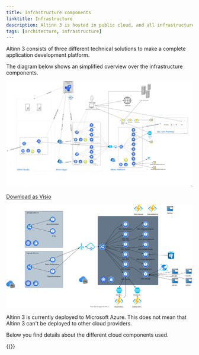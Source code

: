 ```yaml
---
title: Infrastructure components
linktitle: Infrastructure
description: Altinn 3 is hosted in public cloud, and all infrastructure components are cloud based.
tags: [architecture, infrastructure]
---
```


Altinn 3 consists of three different technical solutions to make a complete application development platform.

The diagram below shows an simplified overview over the infrastructure components.


![Infrastructure](altinn_infrastructure.svg "Infrastructure")

[Download as Visio](altinn_infrastructure.vsdx)

![Infrastructure](altinn.infrastructure.drawio.svg "Infrastructure")


Altinn 3 is currently deployed to Microsoft Azure.
This does not mean that Altinn 3 can't be deployed to other cloud providers.

Below you find details about the different cloud components used.

<object data="infrastructure_components.svg" type="image/svg+xml" style="width: 100%;"></object>

{{<children>}}

